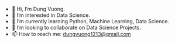 - 👋 Hi, I’m Dung Vuong.
- 👀 I’m interested in Data Science.
- 🌱 I’m currently learning Python, Machine Learning, Data Science.
- 💞️ I’m looking to collaborate on Data Science Projects.
- 📫 How to reach me: dungvuong1213@gmail.com

<!---
dungcoder1213/dungcoder1213 is a ✨ special ✨ repository because its `README.md` (this file) appears on your GitHub profile.
You can click the Preview link to take a look at your changes.
--->
